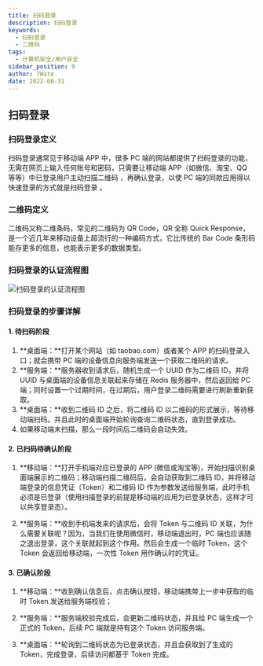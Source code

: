 ```yaml
---
title: 扫码登录
description: 扫码登录
keywords:
  - 扫码登录
  - 二维码
tags:
  - 计算机安全/用户安全
sidebar_position: 9
author: 7Wate
date: 2022-08-31
---
```


## 扫码登录

### 扫码登录定义

扫码登录通常见于移动端 APP 中，很多 PC 端的网站都提供了扫码登录的功能，无需在网页上输入任何账号和密码，只需要让移动端 APP（如微信、淘宝、QQ 等等）中已登录用户主动扫描二维码 ，再确认登录，以使 PC 端的同款应用得以快速登录的方式就是扫码登录 。

### 二维码定义

二维码又称二维条码，常见的二维码为 QR Code，QR 全称 Quick Response，是一个近几年来移动设备上超流行的一种编码方式，它比传统的 Bar Code 条形码能存更多的信息，也能表示更多的数据类型。

### 扫码登录的认证流程图

![扫码登录的认证流程图](https://static.7wate.com/img/2022/08/30/3a298ee5cc11d.png)

### 扫码登录的步骤详解

#### 1. 待扫码阶段

1. **桌面端：**打开某个网站（如 taobao.com）或者某个 APP 的扫码登录入口；就会携带 PC 端的设备信息向服务端发送一个获取二维码的请求。
2. **服务端：**服务器收到请求后，随机生成一个 UUID 作为二维码 ID，并将 UUID 与桌面端的设备信息关联起来存储在 Redis 服务器中，然后返回给 PC 端；同时设置一个过期时间，在过期后，用户登录二维码需要进行刷新重新获取。
3. **桌面端：**收到二维码 ID 之后，将二维码 ID 以二维码的形式展示，等待移动端扫码。并且此时的桌面端开始轮询查询二维码状态，直到登录成功。
4. 如果移动端未扫描，那么一段时间后二维码会自动失效。

#### 2. 已扫码待确认阶段

1. **移动端：**打开手机端对应已登录的 APP (微信或淘宝等)，开始扫描识别桌面端展示的二维码；移动端扫描二维码后，会自动获取到二维码 ID，并将移动端登录的信息凭证（Token）和二维码 ID 作为参数发送给服务端，此时手机必须是已登录（使用扫描登录的前提是移动端的应用为已登录状态，这样才可以共享登录态）。

2. **服务端：**收到手机端发来的请求后，会将 Token 与二维码 ID 关联，为什么需要关联呢？因为，当我们在使用微信时，移动端退出时，PC 端也应该随之退出登录，这个关联就起到这个作用。然后会生成一个临时 Token，这个 Token 会返回给移动端，一次性 Token 用作确认时的凭证。

#### 3. 已确认阶段

1. **移动端：**收到确认信息后，点击确认按钮，移动端携带上一步中获取的临时 Token 发送给服务端校验；

2. **服务端：**服务端校验完成后，会更新二维码状态，并且给 PC 端生成一个正式的 Token，后续 PC 端就是持有这个 Token 访问服务端。

3. **桌面端：**轮询到二维码状态为已登录状态，并且会获取到了生成的 Token，完成登录，后续访问都基于 Token 完成。
